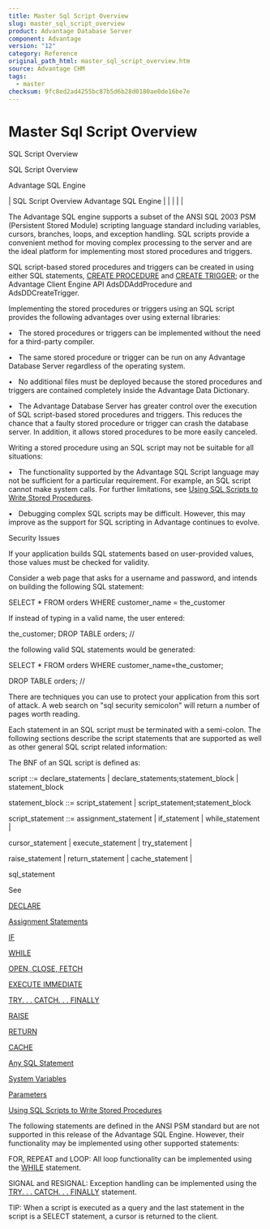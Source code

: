 ```yaml
---
title: Master Sql Script Overview
slug: master_sql_script_overview
product: Advantage Database Server
component: Advantage
version: "12"
category: Reference
original_path_html: master_sql_script_overview.htm
source: Advantage CHM
tags:
  - master
checksum: 9fc8ed2ad4255bc87b5d6b28d0180ae0de16be7e
---
```


# Master Sql Script Overview

SQL Script Overview

SQL Script Overview

Advantage SQL Engine

| SQL Script Overview  Advantage SQL Engine |  |  |  |  |

The Advantage SQL engine supports a subset of the ANSI SQL 2003 PSM (Persistent Stored Module) scripting language standard including variables, cursors, branches, loops, and exception handling. SQL scripts provide a convenient method for moving complex processing to the server and are the ideal platform for implementing most stored procedures and triggers.

SQL script-based stored procedures and triggers can be created in using either SQL statements, [CREATE PROCEDURE](master_create_procedure.md) and [CREATE TRIGGER](master_create_trigger.md); or the Advantage Client Engine API AdsDDAddProcedure and AdsDDCreateTrigger.

Implementing the stored procedures or triggers using an SQL script provides the following advantages over using external libraries:

•   The stored procedures or triggers can be implemented without the need for a third-party compiler.

•   The same stored procedure or trigger can be run on any Advantage Database Server regardless of the operating system.

•   No additional files must be deployed because the stored procedures and triggers are contained completely inside the Advantage Data Dictionary.

•   The Advantage Database Server has greater control over the execution of SQL script-based stored procedures and triggers. This reduces the chance that a faulty stored procedure or trigger can crash the database server. In addition, it allows stored procedures to be more easily canceled.

Writing a stored procedure using an SQL script may not be suitable for all situations:

•   The functionality supported by the Advantage SQL Script language may not be sufficient for a particular requirement. For example, an SQL script cannot make system calls. For further limitations, see [Using SQL Scripts to Write Stored Procedures](master_using_sql_script_to_write_stored_procedures.md).

•   Debugging complex SQL scripts may be difficult. However, this may improve as the support for SQL scripting in Advantage continues to evolve.

Security Issues

If your application builds SQL statements based on user-provided values, those values must be checked for validity.

Consider a web page that asks for a username and password, and intends on building the following SQL statement:

SELECT \* FROM orders WHERE customer\_name = the\_customer

If instead of typing in a valid name, the user entered:

the\_customer; DROP TABLE orders; //

the following valid SQL statements would be generated:

SELECT \* FROM orders WHERE customer\_name=the\_customer;

DROP TABLE orders; //

There are techniques you can use to protect your application from this sort of attack. A web search on "sql security semicolon" will return a number of pages worth reading.

Each statement in an SQL script must be terminated with a semi-colon. The following sections describe the script statements that are supported as well as other general SQL script related information:

The BNF of an SQL script is defined as:

script ::= declare\_statements | declare\_statements;statement\_block | statement\_block

statement\_block ::= script\_statement | script\_statement;statement\_block

script\_statement ::= assignment\_statement | if\_statement | while\_statement |

cursor\_statement | execute\_statement | try\_statement |

raise\_statement | return\_statement | cache\_statement |

sql\_statement

See

[DECLARE](master_declare.md)

[Assignment Statements](master_assignment.md)

[IF](master_if_script.md)

[WHILE](master_while.md)

[OPEN, CLOSE, FETCH](master_open_close_fetch.md)

[EXECUTE IMMEDIATE](master_execute_immediate.md)

[TRY. . . CATCH. . . FINALLY](master_try_catch_finally.md)

[RAISE](master_raise.md)

[RETURN](master_return.md)

[CACHE](master_cache.md)

[Any SQL Statement](master_supported_sql_statements.md)

[System Variables](master_system_variables.md)

[Parameters](master_parameters.md)

[Using SQL Scripts to Write Stored Procedures](master_using_sql_script_to_write_stored_procedures.md)

The following statements are defined in the ANSI PSM standard but are not supported in this release of the Advantage SQL Engine. However, their functionality may be implemented using other supported statements:

FOR, REPEAT and LOOP: All loop functionality can be implemented using the [WHILE](master_while.md) statement.

SIGNAL and RESIGNAL: Exception handling can be implemented using the [TRY. . . CATCH. . . FINALLY](master_try_catch_finally.md) statement.

TIP: When a script is executed as a query and the last statement in the script is a SELECT statement, a cursor is returned to the client.
